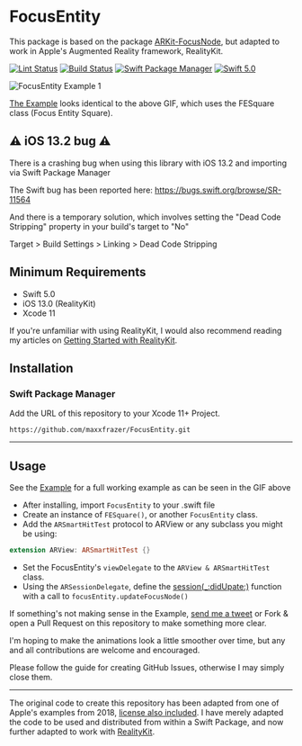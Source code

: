 # FocusEntity

This package is based on the package [ARKit-FocusNode](https://github.com/maxxfrazer/ARKit-FocusNode), but adapted to work in Apple's Augmented Reality framework, RealityKit.

[![Lint Status](https://github.com/maxxfrazer/FocusEntity/workflows/swiftlint/badge.svg)](https://github.com/maxxfrazer/FocusEntity/actions)
[![Build Status](https://github.com/maxxfrazer/FocusEntity/workflows/build/badge.svg)](https://github.com/maxxfrazer/FocusEntity/actions)
[![Swift Package Manager](https://img.shields.io/badge/Swift_Package_Manager-v0.1-orange.svg?style=flat)](https://github.com/apple/swift-package-manager)
[![Swift 5.0](https://img.shields.io/badge/Swift-5.0-orange.svg?style=flat)](https://swift.org/)

![FocusEntity Example 1](media/FocusEntity-Example1.gif)

[The Example](./Example-RealityKit) looks identical to the above GIF, which uses the FESquare class (Focus Entity Square).


## ⚠️ iOS 13.2 bug ⚠️

There is a crashing bug when using this library with iOS 13.2 and importing via Swift Package Manager

The Swift bug has been reported here:
https://bugs.swift.org/browse/SR-11564

And there is a temporary solution, which involves setting the "Dead Code Stripping" property in your build's target to "No"

Target > Build Settings > Linking > Dead Code Stripping

## Minimum Requirements
  - Swift 5.0
  - iOS 13.0 (RealityKit)
  - Xcode 11

If you're unfamiliar with using RealityKit, I would also recommend reading my articles on [Getting Started with RealityKit](https://medium.com/@maxxfrazer/getting-started-with-realitykit-3b401d6f6f).

## Installation

### Swift Package Manager

Add the URL of this repository to your Xcode 11+ Project.

`https://github.com/maxxfrazer/FocusEntity.git`

---
## Usage

See the [Example](./Example-RealityKit) for a full working example as can be seen in the GIF above

- After installing, import `FocusEntity` to your .swift file
- Create an instance of `FESquare()`, or another `FocusEntity` class.
- Add the `ARSmartHitTest` protocol to ARView or any subclass you might be using:
```swift
extension ARView: ARSmartHitTest {}
```
- Set the  FocusEntity's `viewDelegate` to the `ARView & ARSmartHitTest` class.
- Using the `ARSessionDelegate`, define the [session(_:didUpate:)](https://developer.apple.com/documentation/arkit/arsessiondelegate/2865611-session) function with a call to `focusEntity.updateFocusNode()`


If something's not making sense in the Example, [send me a tweet](https://twitter.com/maxxfrazer) or Fork & open a Pull Request on this repository to make something more clear.

I'm hoping to make the animations look a little smoother over time, but any and all contributions are welcome and encouraged.

Please follow the guide for creating GitHub Issues, otherwise I may simply close them.

---

The original code to create this repository has been adapted from one of Apple's examples from 2018, [license also included](LICENSE.origin). I have merely adapted the code to be used and distributed from within a Swift Package, and now further adapted to work with [RealityKit](https://developer.apple.com/documentation/realitykit).
